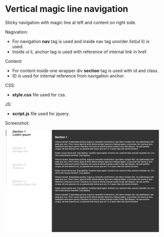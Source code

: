 # Vertical magic line navigation
Sticky navigation with magic line at left and content on right side.

Nagivation:
- For navigation <b>nav</b> tag is used and inside nav tag unorder list(ul li) is used.
- Inside ul li, anchor tag is used with reference of internal link in href.

Content:
- For content inside one wrapper div <b>section</b> tag is used with id and class.
- ID is used for internal reference from navigation anchor.

CSS:
- <b>style.css</b> file used for css.

JS:
- <b>script.js</b> file used for jquery.

Screenshot:

![Screenshot](screenshot.png)